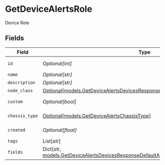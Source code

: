 # GetDeviceAlertsRole

Device Role


## Fields

| Field                                                                                                                                                                           | Type                                                                                                                                                                            | Required                                                                                                                                                                        | Description                                                                                                                                                                     |
| ------------------------------------------------------------------------------------------------------------------------------------------------------------------------------- | ------------------------------------------------------------------------------------------------------------------------------------------------------------------------------- | ------------------------------------------------------------------------------------------------------------------------------------------------------------------------------- | ------------------------------------------------------------------------------------------------------------------------------------------------------------------------------- |
| `id`                                                                                                                                                                            | *Optional[int]*                                                                                                                                                                 | :heavy_minus_sign:                                                                                                                                                              | Device Role identifier                                                                                                                                                          |
| `name`                                                                                                                                                                          | *Optional[str]*                                                                                                                                                                 | :heavy_minus_sign:                                                                                                                                                              | Name                                                                                                                                                                            |
| `description`                                                                                                                                                                   | *Optional[str]*                                                                                                                                                                 | :heavy_minus_sign:                                                                                                                                                              | Description                                                                                                                                                                     |
| `node_class`                                                                                                                                                                    | [Optional[models.GetDeviceAlertsDevicesResponseDefaultNodeClass]](../models/getdevicealertsdevicesresponsedefaultnodeclass.md)                                                  | :heavy_minus_sign:                                                                                                                                                              | Node Class                                                                                                                                                                      |
| `custom`                                                                                                                                                                        | *Optional[bool]*                                                                                                                                                                | :heavy_minus_sign:                                                                                                                                                              | Is custom node role?                                                                                                                                                            |
| `chassis_type`                                                                                                                                                                  | [Optional[models.GetDeviceAlertsChassisType]](../models/getdevicealertschassistype.md)                                                                                          | :heavy_minus_sign:                                                                                                                                                              | Chassis Type                                                                                                                                                                    |
| `created`                                                                                                                                                                       | *Optional[float]*                                                                                                                                                               | :heavy_minus_sign:                                                                                                                                                              | Date created                                                                                                                                                                    |
| `tags`                                                                                                                                                                          | List[*str*]                                                                                                                                                                     | :heavy_minus_sign:                                                                                                                                                              | Tags                                                                                                                                                                            |
| `fields`                                                                                                                                                                        | Dict[str, [models.GetDeviceAlertsDevicesResponseDefaultApplicationJSONResponseBodyFields](../models/getdevicealertsdevicesresponsedefaultapplicationjsonresponsebodyfields.md)] | :heavy_minus_sign:                                                                                                                                                              | Custom Fields                                                                                                                                                                   |